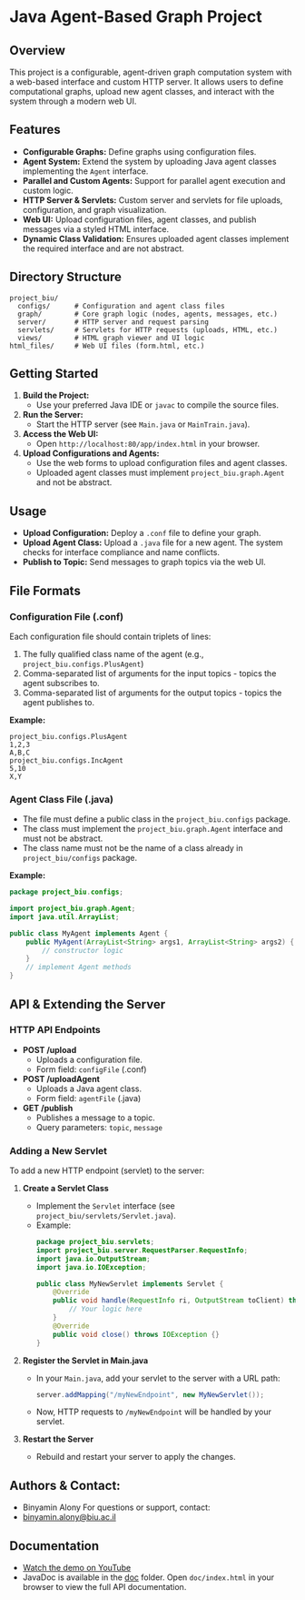# Java Agent-Based Graph Project

## Overview
This project is a configurable, agent-driven graph computation system with a web-based interface and custom HTTP server. It allows users to define computational graphs, upload new agent classes, and interact with the system through a modern web UI.

## Features
- **Configurable Graphs:** Define graphs using configuration files.
- **Agent System:** Extend the system by uploading Java agent classes implementing the `Agent` interface.
- **Parallel and Custom Agents:** Support for parallel agent execution and custom logic.
- **HTTP Server & Servlets:** Custom server and servlets for file uploads, configuration, and graph visualization.
- **Web UI:** Upload configuration files, agent classes, and publish messages via a styled HTML interface.
- **Dynamic Class Validation:** Ensures uploaded agent classes implement the required interface and are not abstract.

## Directory Structure
```
project_biu/
  configs/      # Configuration and agent class files
  graph/        # Core graph logic (nodes, agents, messages, etc.)
  server/       # HTTP server and request parsing
  servlets/     # Servlets for HTTP requests (uploads, HTML, etc.)
  views/        # HTML graph viewer and UI logic
html_files/     # Web UI files (form.html, etc.)
```

## Getting Started
1. **Build the Project:**
   - Use your preferred Java IDE or `javac` to compile the source files.
2. **Run the Server:**
   - Start the HTTP server (see `Main.java` or `MainTrain.java`).
3. **Access the Web UI:**
   - Open `http://localhost:80/app/index.html` in your browser.
4. **Upload Configurations and Agents:**
   - Use the web forms to upload configuration files and agent classes.
   - Uploaded agent classes must implement `project_biu.graph.Agent` and not be abstract.

## Usage
- **Upload Configuration:** Deploy a `.conf` file to define your graph.
- **Upload Agent Class:** Upload a `.java` file for a new agent. The system checks for interface compliance and name conflicts.
- **Publish to Topic:** Send messages to graph topics via the web UI.

## File Formats

### Configuration File (.conf)
Each configuration file should contain triplets of lines:
1. The fully qualified class name of the agent (e.g., `project_biu.configs.PlusAgent`)
2. Comma-separated list of arguments for the input topics - topics the agent subscribes to.
3. Comma-separated list of arguments for the output topics - topics the agent publishes to.

**Example:**
```
project_biu.configs.PlusAgent
1,2,3
A,B,C
project_biu.configs.IncAgent
5,10
X,Y
```

### Agent Class File (.java)
- The file must define a public class in the `project_biu.configs` package.
- The class must implement the `project_biu.graph.Agent` interface and must not be abstract.
- The class name must not be the name of a class already in `project_biu/configs` package.

**Example:**
```java
package project_biu.configs;

import project_biu.graph.Agent;
import java.util.ArrayList;

public class MyAgent implements Agent {
    public MyAgent(ArrayList<String> args1, ArrayList<String> args2) {
        // constructor logic
    }
    // implement Agent methods
}
```

## API & Extending the Server

### HTTP API Endpoints

- **POST /upload**
  - Uploads a configuration file.
  - Form field: `configFile` (.conf)
- **POST /uploadAgent**
  - Uploads a Java agent class.
  - Form field: `agentFile` (.java)
- **GET /publish**
  - Publishes a message to a topic.
  - Query parameters: `topic`, `message`

### Adding a New Servlet

To add a new HTTP endpoint (servlet) to the server:

1. **Create a Servlet Class**
   - Implement the `Servlet` interface (see `project_biu/servlets/Servlet.java`).
   - Example:
     ```java
     package project_biu.servlets;
     import project_biu.server.RequestParser.RequestInfo;
     import java.io.OutputStream;
     import java.io.IOException;

     public class MyNewServlet implements Servlet {
         @Override
         public void handle(RequestInfo ri, OutputStream toClient) throws IOException {
             // Your logic here
         }
         @Override
         public void close() throws IOException {}
     }
     ```

2. **Register the Servlet in Main.java**
   - In your `Main.java`, add your servlet to the server with a URL path:
     ```java
     server.addMapping("/myNewEndpoint", new MyNewServlet());
     ```
   - Now, HTTP requests to `/myNewEndpoint` will be handled by your servlet.

3. **Restart the Server**
   - Rebuild and restart your server to apply the changes.

## Authors & Contact:
- Binyamin Alony
For questions or support, contact:
- binyamin.alony@biu.ac.il

## Documentation
- [Watch the demo on YouTube](https://www.youtube.com/watch?v=epoeeHTeOoo)
- JavaDoc is available in the [doc](doc/index.html) folder. Open `doc/index.html` in your browser to view the full API documentation.
